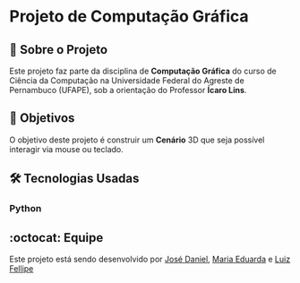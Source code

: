 # Projeto de Computação Gráfica
## :page_with_curl: Sobre o Projeto
Este projeto faz parte da disciplina de **Computação Gráfica** do curso de Ciência da Computação na Universidade Federal do Agreste de Pernambuco (UFAPE), sob a orientação do Professor **Ícaro Lins**.
## :round_pushpin: Objetivos
O objetivo deste projeto é construir um **Cenário** 3D que seja possível interagir via mouse ou teclado.
## :hammer_and_wrench: Tecnologias Usadas
### Python
## :octocat: Equipe
Este projeto está sendo desenvolvido por [José Daniel](https://github.com/JoseDanielF), [Maria Eduarda](https://github.com/hodeaven) e [Luiz Fellipe](https://github.com/Luizfdarb)

